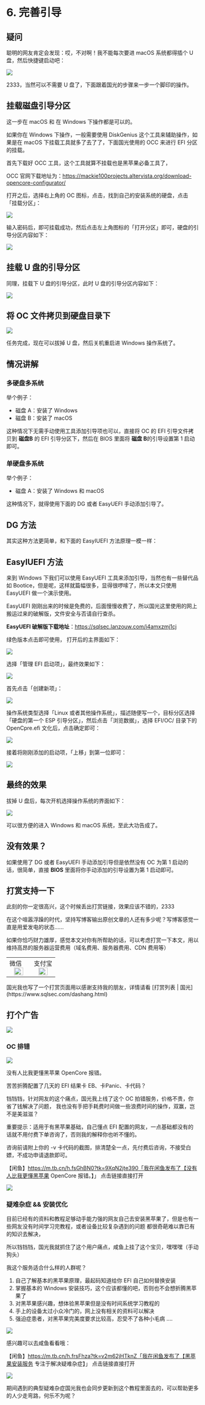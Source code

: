 # 6. 完善引导

## 疑问

聪明的网友肯定会发现：哎，不对啊！我不能每次要进 macOS 系统都得插个 U 盘，然后快捷键启动吧：

![](https://image.3001.net/images/20210921/16322099931547.jpg)

2333，当然可以不需要 U 盘了，下面跟着国光的步骤来一步一个脚印的操作。

## 挂载磁盘引导分区

这一步在 macOS 和 在 Windows 下操作都是可以的。

如果你在 Windows 下操作，一般需要使用 DiskGenius 这个工具来辅助操作，如果是在 macOS 下挂载工具就多了去了了，下面国光使用的 OCC 来进行 EFI 分区的挂载。

首先下载好 OCC 工具，这个工具就算不挂载也是黑苹果必备工具了，

OCC 官网下载地址为：https://mackie100projects.altervista.org/download-opencore-configurator/

打开之后，选择右上角的 OC 图标，点击，找到自己的安装系统的硬盘，点击「挂载分区」：

![](https://image.3001.net/images/20210921/16322148009684.jpg) 

输入密码后，即可挂载成功，然后点击左上角图标的「打开分区」即可，硬盘的引导分区内容如下：

![](https://image.3001.net/images/20210921/16322149682728.jpg)

## 挂载 U 盘的引导分区

同理，挂载下 U 盘的引导分区，此时 U 盘的引导分区内容如下：

![](https://image.3001.net/images/20210921/16322151001012.jpg)   

## 将 OC 文件拷贝到硬盘目录下

![](https://image.3001.net/images/20210921/16322152111064.jpg)  

任务完成，现在可以拔掉 U 盘，然后关机重启进 Windows 操作系统了。

## 情况讲解

### 多硬盘多系统

举个例子：

- 磁盘 A：安装了 Windows
- 磁盘 B：安装了 macOS

这种情况下无需手动使用工具添加引导项也可以，直接将 OC 的 EFI 引导文件拷贝到 **磁盘B** 的 EFI 引导分区下，然后在 BIOS 里面将 **磁盘 B**的引导设置第 1 启动即可。

### 单硬盘多系统

举个例子：

- 磁盘 A：安装了 Windows 和 macOS

这种情况下，就得使用下面的 DG 或者 EasyUEFI 手动添加引导了。

## DG  方法

其实这种方法更简单，和下面的 EasyIUEFI 方法原理一模一样：



## EasyIUEFI 方法

来到 Windows 下我们可以使用 EasyUEFI 工具来添加引导，当然也有一些替代品如 Bootice，但是呢，这样就篇幅很多，显得很啰嗦了，所以本文只使用 EasyUEFI 做一个演示使用。

EasyUEFI 刚刚出来的时候是免费的，后面慢慢收费了，所以国光这里使用的网上搬运过来的破解版，文件安全与否请自行查杀。

**EasyUEFI 破解版下载地址**：https://sqlsec.lanzouw.com/i4amxzmj1cj

绿色版本点击即可使用， 打开后的主界面如下：

![](https://image.3001.net/images/20210921/16322157579048.jpg) 

选择「管理 EFI 启动项」，最终效果如下：

![](https://image.3001.net/images/20210921/16322158115168.jpg) 

首先点击「创建新项」：

![](https://image.3001.net/images/20210921/16322158943839.jpg)  

操作系统类型选择「Linux 或者其他操作系统」，描述随便写一个，目标分区选择「硬盘的第一个 ESP 引导分区」，然后点击「浏览数据」，选择 EFI/OC/ 目录下的 OpenCpre.efi 文化后，点击确定即可：

![](https://image.3001.net/images/20210921/16322159838454.jpg)

接着将刚刚添加的启动项，「上移」到第一位即可：

![](https://image.3001.net/images/20210921/16322161168406.jpg) 

## 最终的效果

拔掉 U 盘后，每次开机选择操作系统的界面如下：

![](https://image.3001.net/images/20210921/1632216237501.jpg)  

可以很方便的进入 Windows 和 macOS 系统，至此大功告成了。

## 没有效果？

如果使用了  DG 或者 EasyUEFI 手动添加引导但是依然没有 OC 为第 1 启动的话，很简单，直接 **BIOS** 里面将你手动添加的引导设置为第 1 启动即可。

## 打赏支持一下

此刻的你一定很高兴，这个时候丢出打赏链接，效果应该不错的，2333

在这个喧嚣浮躁的时代，坚持写博客输出原创文章的人还有多少呢？写博客感觉一直是用爱发电的状态......

如果你恰巧财力雄厚，感觉本文对你有所帮助的话，可以考虑打赏一下本文，用以维持高昂的服务器运营费用（域名费用、服务器费用、CDN 费用等）

<table>
    <tr>
        <td>微信
            <center><img src="https://image.3001.net/images/20200421/1587449920128.jpg " width="70%"></center>
        </td>
        <td width="50%">
          支付宝
            <center><img src="https://image.3001.net/images/20200421/15874503376388.jpg" width="70%"></center>
        </td>
    </tr>
</table>
国光我也写了一个打赏页面用以感谢支持我的朋友，详情请看 [打赏列表 | 国光](https://www.sqlsec.com/dashang.html)

## 打个广告

![](https://image.3001.net/images/20220505/16517231026626.jpg) 

### OC  排错

![](https://image.3001.net/images/20220505/16517225285995.jpg) 

没有人比我更懂黑苹果 OpenCore 报错。

苦苦折腾配置了几天的 EFI 结果卡 EB、卡Panic、卡代码？

铛铛铛，针对网友的这个痛点，国光我上线了这个 OC 拍错服务，价格不贵，你省了钱解决了问题， 我也没有手把手耗费时间做一些浪费时间的操作，双赢，岂不是美滋滋？

重要提示：适用于有黑苹果基础，自己懂点 EFI 配置的网友，一点基础都没有的话就不用付费下单咨询了，否则我的解释你也听不懂的。

咨询前请附上你的 -v 卡代码的截图，排清楚全一点，先付费后咨询，不接受白嫖，不成功申请退款即可。



【闲鱼】https://m.tb.cn/h.fsGhBN0?tk=9XqN2jte390「我在闲鱼发布了【没有人比我更懂黑苹果 OpenCore 报错。】」
点击链接直接打开



![](https://image.3001.net/images/20220505/16517223609381.jpg) 

### 疑难杂症 && 安装优化

目前已经有的资料和教程足够动手能力强的网友自己去安装黑苹果了，但是也有一些网友没有时间学习完教程，或者设备比较复杂遇到的问题
都很奇葩难以靠已有的知识去解决，

所以铛铛铛，国光我就抓住了这个用户痛点，咸鱼上挂了这个宝贝，嘿嘿嘿（手动狗头）

我这个服务适合什么样的人群呢？

1. 自己了解基本的黑苹果原理，最起码知道给你 EFI 自己如何替换安装
2. 掌握基本的 Windows 安装技巧，这个应该都懂的吧，否则也不会想折腾黑苹果了
3. 对黑苹果感兴趣，想体验黑苹果但是没有时间系统学习教程的
4. 手上的设备太过小众冷门的，网上没有相关的资料可以解决
5. 强迫症患者，对黑苹果完美度要求比较高，忍受不了各种小毛病
   ....

![](https://image.3001.net/images/20220319/16476611133376.png) 

感兴趣可以去咸鱼看看哦：

【闲鱼】https://m.tb.cn/h.frsFhza?tk=v2m62jHTknZ「我在闲鱼发布了【黑苹果安装服务 专注于解决疑难杂症】」
点击链接直接打开

![](https://image.3001.net/images/20220505/1651717727657.jpg) 

期间遇到的典型疑难杂症国光我也会同步更新到这个教程里面去的，可以帮助更多的人少走弯路，何乐不为呢？

